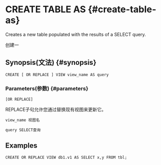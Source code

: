 # CREATE TABLE AS {#create-table-as}

Creates a new table populated with the results of a SELECT query.

创建一

## Synopsis\(文法\) {#synopsis}

```
CREATE [ OR REPLACE ] VIEW view_name AS query
```

### Parameters\(参数\) {#parameters}

`[OR REPLACE]`

REPLACE子句允许您通过替换现有视图来更新它。

`view_name 视图名`

`query SELECT查询`

## Examples

```
CREATE OR REPLACE VIEW db1.v1 AS SELECT x,y FROM tbl;
```



